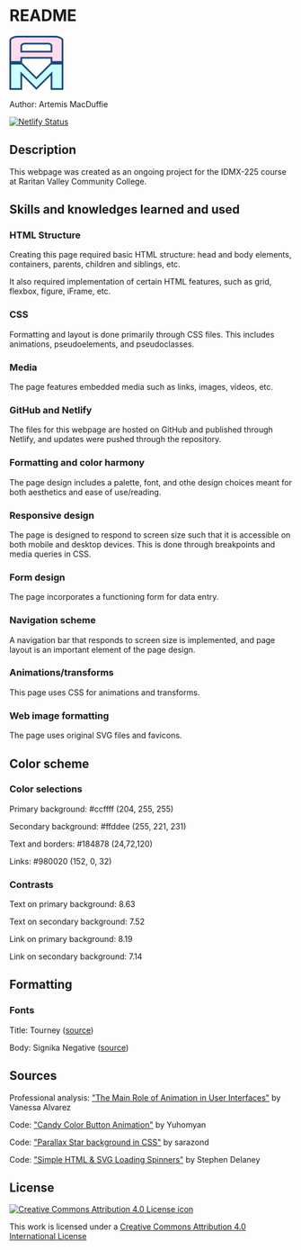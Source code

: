 # README

![A M icon](img\favicon-96x96.png)

Author: Artemis MacDuffie

[![Netlify Status](https://api.netlify.com/api/v1/badges/549e816f-a343-455f-af31-6406ab6e8817/deploy-status)](https://app.netlify.com/sites/about-me-artemismacduffie/deploys)

## Description

This webpage was created as an ongoing project for the IDMX-225 course at Raritan Valley Community College.

## Skills and knowledges learned and used

### HTML Structure

Creating this page required basic HTML structure: head and body elements, containers, parents, children and siblings, etc.

It also required implementation of certain HTML features, such as grid, flexbox, figure, iFrame, etc.

### CSS

Formatting and layout is done primarily through CSS files. This includes animations, pseudoelements, and pseudoclasses.

### Media

The page features embedded media such as links, images, videos, etc.

### GitHub and Netlify

The files for this webpage are hosted on GitHub and published through Netlify, and updates were pushed through the repository.

### Formatting and color harmony

The page design includes a palette, font, and othe design choices meant for both aesthetics and ease of use/reading.

### Responsive design

The page is designed to respond to screen size such that it is accessible on both mobile and desktop devices. This is done through breakpoints and media queries in CSS.

### Form design

The page incorporates a functioning form for data entry.

### Navigation scheme

A navigation bar that responds to screen size is implemented, and page layout is an important element of the page design.

### Animations/transforms

This page uses CSS for animations and transforms.

### Web image formatting

The page uses original SVG files and favicons.

## Color scheme

### Color selections

Primary background: #ccffff (204, 255, 255)

Secondary background: #ffddee (255, 221, 231)

Text and borders: #184878 (24,72,120)

Links: #980020 (152, 0, 32)

### Contrasts

Text on primary background: 8.63

Text on secondary background: 7.52

Link on primary background: 8.19

Link on secondary background: 7.14

## Formatting

### Fonts

Title: Tourney ([source](https://fonts.google.com/specimen/Tourney))

Body: Signika Negative ([source](https://fonts.google.com/specimen/Signika+Negative))

## Sources

Professional analysis: ["The Main Role of Animation in User Interfaces"](https://www.youtube.com/watch?v=uWvObpfrwjs) by Vanessa Alvarez

Code: ["Candy Color Button Animation"](https://codepen.io/yuhomyan/pen/OJMejWJ) by Yuhomyan

Code: ["Parallax Star background in CSS"](https://codepen.io/sarazond/pen/LYGbwj) by sarazond

Code: ["Simple HTML & SVG Loading Spinners"](https://codepen.io/sdelaney/pen/wWdxPe) by Stephen Delaney

## License

[![Creative Commons Attribution 4.0 License icon](https://i.creativecommons.org/l/by/4.0/88x31.png)](http://creativecommons.org/licenses/by/4.0)

This work is licensed under a [Creative Commons Attribution 4.0 International License](http://creativecommons.org/licenses/by/4.0)
